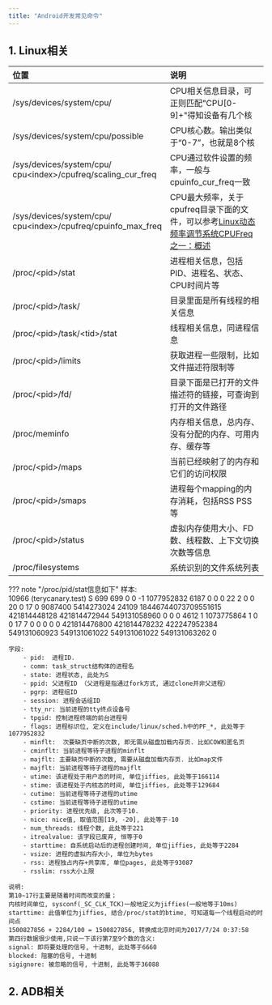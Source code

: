 ```yaml
---
title: "Android开发常见命令"
---
```


## 1. Linux相关

|  位置  | 说明 |
| :- | :-- |
| /sys/devices/system/cpu/ | CPU相关信息目录，可正则匹配"CPU[0-9]+"得知设备有几个核 |
| /sys/devices/system/cpu/possible | CPU核心数。输出类似于“0-7”，也就是8个核 |
| /sys/devices/system/cpu/<br/>cpu<index\>/cpufreq/scaling_cur_freq | CPU通过软件设置的频率，一般与cpuinfo_cur_freq一致 |
| /sys/devices/system/cpu/<br/>cpu<index\>/cpufreq/cpuinfo_max_freq | CPU最大频率，关于cpufreq目录下面的文件，可以参考[Linux动态频率调节系统CPUFreq之一：概述](https://blog.csdn.net/gjy211/article/details/52223181) |
| /proc/<pid\>/stat | 进程相关信息，包括PID、进程名、状态、CPU时间片等 |
| /proc/<pid\>/task/ | 目录里面是所有线程的相关信息 |
| /proc/<pid\>/task/<tid\>/stat | 线程相关信息，同进程信息 |
| /proc/<pid\>/limits | 获取进程一些限制，比如文件描述符限制等 |
| /proc/<pid\>/fd/ | 目录下面是已打开的文件描述符的链接，可查询到打开的文件路径 |
| /proc/meminfo | 内存相关信息，总内存、没有分配的内存、可用内存、缓存等 |
| /proc/<pid\>/maps | 当前已经映射了的内存和它们的访问权限 |
| /proc/<pid\>/smaps | 进程每个mapping的内存消耗，包括RSS PSS等 |
| /proc/<pid\>/status | 虚拟内存使用大小、FD数、线程数、上下文切换次数等信息 |
| /proc/filesystems | 系统识别的文件系统列表 |

??? note "/proc/pid/stat信息如下" 
    样本:  
    10966 (terycanary.test) S 699 699 0 0 -1 1077952832 6187 0 0 0 22 2 0 0 20 0 17 0 9087400 5414273024
        24109 18446744073709551615 421814448128 421814472944 549131058960 0 0 0 4612 1 1073775864
        1 0 0 17 7 0 0 0 0 0 421814476800 421814478232 422247952384 549131060923 549131061022 549131061022
        549131063262 0
    
    字段:  
        - pid:  进程ID.  
        - comm: task_struct结构体的进程名  
        - state: 进程状态, 此处为S  
        - ppid: 父进程ID （父进程是指通过fork方式, 通过clone并非父进程）  
        - pgrp: 进程组ID  
        - session: 进程会话组ID  
        - tty_nr: 当前进程的tty终点设备号  
        - tpgid: 控制进程终端的前台进程号  
        - flags: 进程标识位, 定义在include/linux/sched.h中的PF_*, 此处等于1077952832  
        - minflt:  次要缺页中断的次数, 即无需从磁盘加载内存页. 比如COW和匿名页  
        - cminflt: 当前进程等待子进程的minflt  
        - majflt: 主要缺页中断的次数, 需要从磁盘加载内存页. 比如map文件  
        - majflt: 当前进程等待子进程的majflt  
        - utime: 该进程处于用户态的时间, 单位jiffies, 此处等于166114  
        - stime: 该进程处于内核态的时间, 单位jiffies, 此处等于129684  
        - cutime: 当前进程等待子进程的utime  
        - cstime: 当前进程等待子进程的utime  
        - priority: 进程优先级, 此次等于10.  
        - nice: nice值, 取值范围[19, -20], 此处等于-10  
        - num_threads: 线程个数, 此处等于221  
        - itrealvalue: 该字段已废弃, 恒等于0  
        - starttime: 自系统启动后的进程创建时间, 单位jiffies, 此处等于2284  
        - vsize: 进程的虚拟内存大小, 单位为bytes  
        - rss: 进程独占内存+共享库, 单位pages, 此处等于93087  
        - rsslim: rss大小上限  
    
    说明:  
    第10~17行主要是随着时间而改变的量；  
    内核时间单位, sysconf(_SC_CLK_TCK)一般地定义为jiffies(一般地等于10ms)  
    starttime: 此值单位为jiffies, 结合/proc/stat的btime, 可知道每一个线程启动的时间点  
    1500827856 + 2284/100 = 1500827856, 转换成北京时间为2017/7/24 0:37:58  
    第四行数据很少使用,只说一下该行第7至9个数的含义:  
    signal: 即将要处理的信号, 十进制, 此处等于6660   
    blocked: 阻塞的信号, 十进制  
    sigignore: 被忽略的信号, 十进制, 此处等于36088
        

## 2. ADB相关